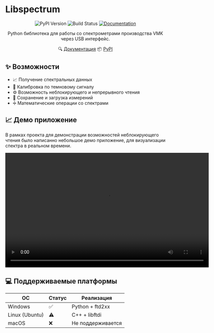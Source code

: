 # Libspectrum

<div align="center">

![PyPI Version](https://img.shields.io/pypi/v/libspectrum)
![Build Status](https://img.shields.io/github/actions/workflow/status/routybor/libspectrum/release.yml)
[![Documentation](https://img.shields.io/badge/docs-latest-blue.svg)](https://routybor.github.io/libspectrum/)

Python библиотека для работы со спектрометрами производства VMK через USB интерфейс.

🔍 [Документация](https://routybor.github.io/libspectrum/)
📦 [PyPI](https://pypi.org/project/libspectrum/)

</div>

## ✨ Возможности

- 📈 Получение спектральных данных
- 🎯 Калибровка по темновому сигналу
- ⚙️ Возможность неблокирующего и непрерывного чтения
- 💾 Сохранение и загрузка измерений
- ➗ Математические операции со спектрами

## 📈 Демо приложение

В рамках проекта для демонстрации возможностей неблокирующего чтения было написанно небольшое
демо приложение, для визуализации спектра в реальном времени.

<video width="640" height="360" controls>
  <source src="docs/gui_short.mp4" type="video/mp4">
  Your browser does not support the video tag.
</video>

## 💻 Поддерживаемые платформы

| ОС | Статус | Реализация |
|----|--------|------------|
| Windows | ✅ | Python + ftd2xx |
| Linux (Ubuntu) | ⚠️ | C++ + libftdi |
| macOS | ❌ | Не поддерживается |
